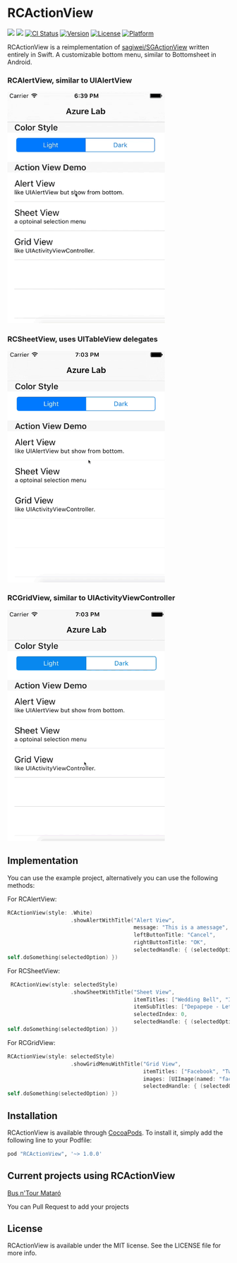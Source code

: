 # RCActionView
[![](http://img.shields.io/badge/iOS-8.0%2B-blue.svg)]()
[![](http://img.shields.io/badge/Swift-2.0-blue.svg)]()
[![CI Status](http://img.shields.io/travis/flipacholas/RCActionView.svg?style=flat)](https://travis-ci.org/Rodrigo/RCActionView)
[![Version](https://img.shields.io/cocoapods/v/RCActionView.svg?style=flat)](http://cocoapods.org/pods/RCActionView)
[![License](https://img.shields.io/cocoapods/l/RCActionView.svg?style=flat)](http://cocoapods.org/pods/RCActionView)
[![Platform](https://img.shields.io/cocoapods/p/RCActionView.svg?style=flat)](http://cocoapods.org/pods/RCActionView)

RCActionView is a reimplementation of [sagiwei/SGActionView](https://github.com/sagiwei/SGActionView) written entirely in Swift. A customizable bottom menu, similar to Bottomsheet in Android. 


### RCAlertView, similar to UIAlertView

<img src="Images/AlertViewWhite.gif" alt="Drawing" height="525px" width="357px"/> 

### RCSheetView, uses UITableView delegates

<img src="Images/SheetViewWhite.gif" height="525px" height="525px" width="357px"/>

### RCGridView, similar to UIActivityViewController

<img src="Images/GridViewWhite.gif" alt="Drawing" height="525px" width="357px"/> 

## Implementation

You can use the example project, alternatively you can use the following methods:

For RCAlertView:

```swift
RCActionView(style: .White)
                    .showAlertWithTitle("Alert View",
                                        message: "This is a amessage",
                                        leftButtonTitle: "Cancel",
                                        rightButtonTitle: "OK",
                                        selectedHandle: { (selectedOption:Int) -> Void in
self.doSomething(selectedOption) })
```

For RCSheetView:

```swift
 RCActionView(style: selectedStyle)
                    .showSheetWithTitle("Sheet View",
                                        itemTitles: ["Wedding Bell", "I'm Yours", "When I Was Your Man"],
                                        itemSubTitles: ["Depapepe - Let's go!!!", "Jason Mraz", "Bruno Mars"],
                                        selectedIndex: 0,
                                        selectedHandle: { (selectedOption:Int) -> Void in
self.doSomething(selectedOption) })
```

For RCGridView:

```swift
RCActionView(style: selectedStyle)
                    .showGridMenuWithTitle("Grid View",
                                           itemTitles: ["Facebook", "Twitter", "Google+", "Linkedin", "Weibo", "WeChat", "Pocket", "Dropbox"],
                                           images: [UIImage(named: "facebook")!, UIImage(named: "twitter")!, UIImage(named: "googleplus")!, UIImage(named: "linkedin")!, UIImage(named: "weibo")!, UIImage(named: "wechat")!, UIImage(named: "pocket")!, UIImage(named: "dropbox")!],
                                           selectedHandle: { (selectedOption:Int) -> Void in
self.doSomething(selectedOption) })
```

## Installation

RCActionView is available through [CocoaPods](http://cocoapods.org). To install
it, simply add the following line to your Podfile:

```ruby
pod "RCActionView", '~> 1.0.0'
```

## Current projects using RCActionView

[Bus n'Tour Mataró](https://itunes.apple.com/us/app/bus-ntour-mataro/id990772306)

You can Pull Request to add your projects

## License

RCActionView is available under the MIT license. See the LICENSE file for more info.
